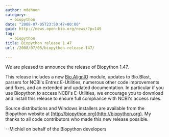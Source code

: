 ```yaml
---
author: mdehoon
category:
  - biopython
date: "2008-07-05T23:50:47+00:00"
guid: http://news.open-bio.org/news/?p=149
tag:
  - biopython
title: Biopython release 1.47
url: /2008/07/05/biopython-release-147/

---
```

We are pleased to announce the release of Biopython 1.47.

This release includes a new [Bio.AlignIO](http://biopython.org/wiki/AlignIO) module, updates to Bio.Blast, parsers for NCBI's Entrez E-Utilities, numerous other code improvements and fixes, and an extended and updated documentation. In particular if you use Biopython to access NCBI's E-Utilities, we encourage you to download and install this release to ensure full compliance with NCBI's access rules.

Source distributions and Windows installers are available from the Biopython website at [http://biopython.org](http://biopython.org). My thanks to all code contributors who made this new release possible.

--Michiel on behalf of the Biopython developers
